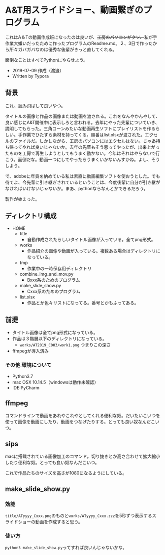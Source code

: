 # A&T用スライドショー、動画繋ぎのプログラム

これはA＆Tの動画作成班になったのは良いが、~~工房のパソコンがクソ、~~私が手作業大嫌いだったために作ったプログラムのReadme.md。２、3日で作ったから所々ガバガバなのは優秀な後輩がきっと直してくれる。

面倒なことはすべてPythonにやらせよう。

- 2019-07-09 作成（渡邉）
- Written by Typora

## 背景

これ、読み飛ばして良いやつ。



タイトルの画像と作品の画像または動画を渡される。これをなんやかんやして、良い感じにA&T開催中に表示しろと言われる。去年にやった先輩についていき、説明してもらった。三角コーンみたいな動画再生ソフトにプレイリストを作るらしい。手作業でひたすら素材を持ってくる。順番はlist.xlsxが渡された。エクセルのファイルだ。しかしながら、工房のパソコンにはエクセルはない。じゃあ持ち帰ってやれば良いじゃないか。去年の先輩もそう思ってやったが、出来上がったものを工房で再生しようとしてもうまく動かない。今年はそれはやらないで行こう。面倒だな。動画一つにしてやったらうまくいかないんすかね。よし、そうしよう。

で、adobeに年貢を納めている私は素直に動画編集ソフトを使おうとした。でも待てよ、今先輩に引き継ぎされているということは、今度後輩に自分が引き継がなければいけないじゃないか。まあ、pythonならなんとかできるだろう。

製作が始まった。

## ディレクトリ構成

- HOME
  - title
    - 自動作成されたらしいタイトル画像が入っている。全てpng形式。
  - works
    - 作品紹介の画像や動画が入っている。複数ある場合はディレクトリになっている。
  - tmp
    - 作業中の一時保存用ディレクトリ
  - combine_img_and_mov.py
    - Bxxx系のためのプログラム
  - make_slide_show.py
    - Cxxx系のためのプログラム
  - list.xlsx
    - 作品とか色々リストになってる。番号とかもふってある。

## 前提

- タイトル画像は全てpng形式になっている。
- 作品は３階層以下のディレクトリになっている。
  - `works/AT2019_C003/work1.png` つまりこの深さ
- ffmpegが導入済み

### その他 環境について

- Python3.7
- mac OSX 10.14.5（windowsは動作未確認）
- IDE:PyCharm

## ffmpeg

コマンドラインで動画をあれやこれやとしてくれる便利な奴。だいたいこいつを使って画像を動画にしたり、動画をつなげたりする。とっても良い奴なんだこいつ。

## sips

macに搭載されている画像加工のコマンド。切り抜きとか高さ合わせて拡大縮小したり便利な奴。とっても良い奴なんだこいつ。

これで作品たちのサイズを高さが1080になるようにしている。

## make_slide_show.py

### 効能

`title/ATyyyy_Cxxx.png`のものと`works/ATyyyy_Cxxx.zzz`を5秒ずつ表示するスライドショーの動画を作成すると思う。

### 使い方

`python3 make_slide_show.py`ってすれば良いんじゃないかな。